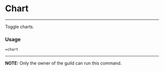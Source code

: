 # Chart
---
Toggle charts.

### Usage
```
=chart
```
---
**NOTE:** Only the owner of the guild can run this command.

